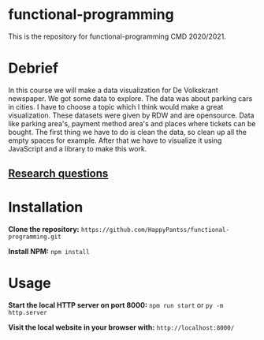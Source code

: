 # functional-programming
This is the repository for functional-programming CMD 2020/2021.

# Debrief
In this course we will make a data visualization for De Volkskrant newspaper. We got some data to explore. The data was about parking cars in cities. I have to choose a topic which I think would make a great visualization. These datasets were given by RDW and are opensource. Data like parking area's, payment method area's and places where tickets can be bought. The first thing we have to do is clean the data, so clean up all the empty spaces for example. After that we have to visualize it using JavaScript and a library to make this work.

## [Research questions](https://github.com/HappyPantss/functional-programming/wiki/Research##Questions)

# Installation
**Clone the repository:**
`https://github.com/HappyPantss/functional-programming.git`

**Install NPM:**
`npm install`

# Usage
**Start the local HTTP server on port 8000:**
`npm run start` or `py -m http.server`

**Visit the local website in your browser with:**
`http://localhost:8000/`
